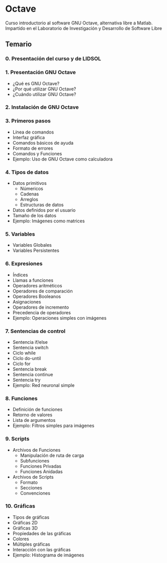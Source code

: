 # Octave
Curso introductorio al software GNU Octave, alternativa libre a Matlab.
Impartido en el Laboratorio de Investigación y Desarrollo de Software Libre

## Temario
### 0. Presentación del curso y de LIDSOL

### 1. Presentación GNU Octave
  * ¿Qué es GNU Octave?
  * ¿Por qué utilizar GNU Octave?
  * ¿Cuándo utilizar GNU Octave?
### 2. Instalación de GNU Octave

### 3. Primeros pasos
  * Línea de comandos
  * Interfaz gráfica
  * Comandos básicos de ayuda
  * Formato de errores
  * Comandos y Funciones
  * Ejemplo: Uso de GNU Octave como calculadora

### 4. Tipos de datos
  * Datos primitivos
    * Númericos
    * Cadenas
    * Arreglos
    * Estructuras de datos
  * Datos definidos por el usuario
  * Tamaño de los datos
  * Ejemplo: Imágenes como matrices 

### 5. Variables 
  * Variables Globales
  * Variables Persistentes

### 6. Expresiones
  * Índices
  * Llamas a funciones
  * Operadores aritméticos
  * Operadores de comparación
  * Operadores Booleanos
  * Asignaciones
  * Operadores de incremento
  * Precedencia de operadores
  * Ejemplo: Operaciones simples con imágenes

### 7. Sentencias de control
  * Sentencia if/else
  * Sentencia switch
  * Ciclo while
  * Ciclo do-until
  * Ciclo for
  * Sentencia break
  * Sentencia continue
  * Sentencia try
  * Ejemplo: Red neuronal simple 

### 8. Funciones
  * Definición de funciones
  * Retorno de valores
  * Lista de argumentos
  * Ejemplo: Filtros simples para imágenes 

### 9. Scripts
  * Archivos de Funciones
    * Manipulación de ruta de carga
    * Subfunciones
    * Funciones Privadas
    * Funciones Anidadas
  * Archivos de Scripts
    * Formato
    * Secciones
    * Convenciones

### 10. Gráficas
  * Tipos de gráficas
  * Gráficas 2D
  * Gráficas 3D
  * Propiedades de las gráficas
  * Colores
  * Múltiples gráficas
  * Interacción con las gráficas
  * Ejemplo: Histograma de imágenes
